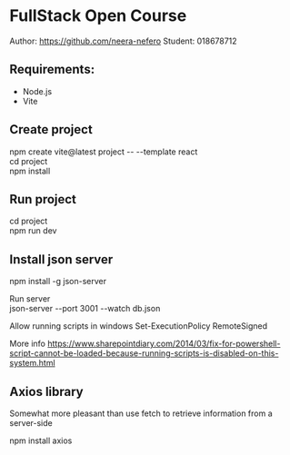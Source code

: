 # FullStack Open Course
Author: https://github.com/neera-nefero
Student: 018678712

## Requirements:
- Node.js
- Vite

## Create project
npm create vite@latest project -- --template react  
cd project  
npm install

## Run project
cd project  
npm run dev

## Install json server
npm install -g json-server

Run server  
json-server --port 3001 --watch db.json

Allow running scripts in windows
Set-ExecutionPolicy RemoteSigned

More info
https://www.sharepointdiary.com/2014/03/fix-for-powershell-script-cannot-be-loaded-because-running-scripts-is-disabled-on-this-system.html

## Axios library
Somewhat more pleasant than use fetch to retrieve information from a server-side

npm install axios

